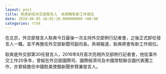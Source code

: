 ```yaml
---
layout: post
title: 耿爽卸任外交部發言人　央視稱有新工作崗位
date: 2020-06-05 16:01:26.000000000 +08:00
categories: rthk
---
```


在北京，外交部發言人耿爽今日最後一次主持外交部例行記者會，之後正式卸任發言人一職，並不再擔任外交部新聞司副司長。央視報道，耿爽將會有新工作崗位。

耿爽是外交部第30任發言人，2016年9月首次亮相外交部例行記者會，他從事外交工作20多年，曾經在外交部國際司、國際經濟司及中國常駐聯合國代表團工作，亦曾經擔任中國駐美使館新聞參贊兼發言人。
